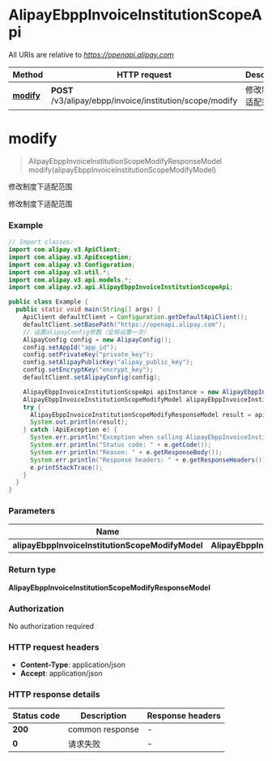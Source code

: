# AlipayEbppInvoiceInstitutionScopeApi

All URIs are relative to *https://openapi.alipay.com*

| Method | HTTP request | Description |
|------------- | ------------- | -------------|
| [**modify**](AlipayEbppInvoiceInstitutionScopeApi.md#modify) | **POST** /v3/alipay/ebpp/invoice/institution/scope/modify | 修改制度下适配范围 |


<a name="modify"></a>
# **modify**
> AlipayEbppInvoiceInstitutionScopeModifyResponseModel modify(alipayEbppInvoiceInstitutionScopeModifyModel)

修改制度下适配范围

修改制度下适配范围

### Example
```java
// Import classes:
import com.alipay.v3.ApiClient;
import com.alipay.v3.ApiException;
import com.alipay.v3.Configuration;
import com.alipay.v3.util.*;
import com.alipay.v3.api.models.*;
import com.alipay.v3.api.AlipayEbppInvoiceInstitutionScopeApi;

public class Example {
  public static void main(String[] args) {
    ApiClient defaultClient = Configuration.getDefaultApiClient();
    defaultClient.setBasePath("https://openapi.alipay.com");
    // 设置alipayConfig参数（全局设置一次）
    AlipayConfig config = new AlipayConfig();
    config.setAppId("app_id");
    config.setPrivateKey("private_key");
    config.setAlipayPublicKey("alipay_public_key");
    config.setEncryptKey("encrypt_key");
    defaultClient.setAlipayConfig(config);

    AlipayEbppInvoiceInstitutionScopeApi apiInstance = new AlipayEbppInvoiceInstitutionScopeApi(defaultClient);
    AlipayEbppInvoiceInstitutionScopeModifyModel alipayEbppInvoiceInstitutionScopeModifyModel = new AlipayEbppInvoiceInstitutionScopeModifyModel(); // AlipayEbppInvoiceInstitutionScopeModifyModel | 
    try {
      AlipayEbppInvoiceInstitutionScopeModifyResponseModel result = apiInstance.modify(alipayEbppInvoiceInstitutionScopeModifyModel);
      System.out.println(result);
    } catch (ApiException e) {
      System.err.println("Exception when calling AlipayEbppInvoiceInstitutionScopeApi#modify");
      System.err.println("Status code: " + e.getCode());
      System.err.println("Reason: " + e.getResponseBody());
      System.err.println("Response headers: " + e.getResponseHeaders());
      e.printStackTrace();
    }
  }
}
```

### Parameters

| Name | Type | Description  | Notes |
|------------- | ------------- | ------------- | -------------|
| **alipayEbppInvoiceInstitutionScopeModifyModel** | **AlipayEbppInvoiceInstitutionScopeModifyModel**|  | [optional] |

### Return type

**AlipayEbppInvoiceInstitutionScopeModifyResponseModel**

### Authorization

No authorization required

### HTTP request headers

 - **Content-Type**: application/json
 - **Accept**: application/json

### HTTP response details
| Status code | Description | Response headers |
|-------------|-------------|------------------|
| **200** | common response |  -  |
| **0** | 请求失败 |  -  |

